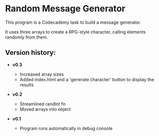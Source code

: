 # Random Message Generator

This program is a Codecademy task to build a message generator.

It uses three arrays to create a RPG-style character, calling elements randomly from them.

## Version history:

- **v0.3**
    - Increased array sizes
    - Added index.html and a 'generate character' button to display the results 

- **v0.2**
    - Streamlined randInt fn
    - Moved arrays into object 
- **v0.1**
    - Program runs automatically in debug console